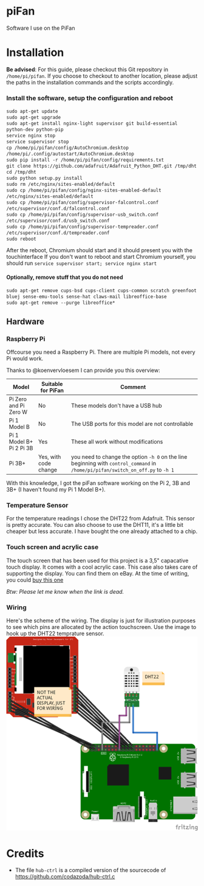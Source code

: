 # piFan
Software I use on the PiFan


# Installation

**Be advised**: For this guide, please checkout this Git repository in 
`/home/pi/pifan`. If you choose to checkout to another location, please 
adjust the paths in the installation commands and the scripts accordingly.

### Install the software, setup the configuration and reboot
```
sudo apt-get update
sudo apt-get upgrade
sudo apt-get install nginx-light supervisor git build-essential python-dev python-pip
service nginx stop
service supervisor stop
cp /home/pi/pifan/config/AutoChromium.desktop /home/pi/.config/autostart/AutoChromium.desktop
sudo pip install -r /home/pi/pifan/config/requirements.txt
git clone https://github.com/adafruit/Adafruit_Python_DHT.git /tmp/dht
cd /tmp/dht
sudo python setup.py install
sudo rm /etc/nginx/sites-enabled/default
sudo cp /home/pi/pifan/config/nginx-sites-enabled-default /etc/nginx/sites-enabled/default
sudo cp /home/pi/pifan/config/supervisor-falcontrol.conf /etc/supervisor/conf.d/falcontrol.conf
sudo cp /home/pi/pifan/config/supervisor-usb_switch.conf /etc/supervisor/conf.d/usb_switch.conf
sudo cp /home/pi/pifan/config/supervisor-tempreader.conf /etc/supervisor/conf.d/tempreader.conf
sudo reboot
```

After the reboot, Chromium should start and it should present you with the touchinterface
If you don't want to reboot and start Chromium yourself, you should run `service supervisor start; service nginx start`

#### Optionally, remove stuff that you do not need
```
sudo apt-get remove cups-bsd cups-client cups-common scratch greenfoot bluej sense-emu-tools sense-hat claws-mail libreoffice-base
sudo apt-get remove --purge libreoffice*
```


## Hardware

### Raspberry Pi

Offcourse you need a Raspberry Pi. There are multiple Pi models, not every Pi would work.

Thanks to @koenvervloesem I can provide you this overview:

| Model                    | Suitable for PiFan    | Comment                                                                                                                          |
|--------------------------|-----------------------|----------------------------------------------------------------------------------------------------------------------------------|
| Pi Zero and Pi Zero W    | No                    | These models don't have a USB hub                                                                                                |
| Pi 1 Model B             | No                    | The USB ports for this model are not controllable                                                                                |
| Pi 1 Model B+ Pi 2 Pi 3B | Yes                   | These all work without modifications                                                                                             |
| Pi 3B+                   | Yes, with code change | you need to change the option `-h 0` on the line beginning with `control_command` in `/home/pi/pifan/switch_on_off.py` to `-h 1` |

With this knowledge, I got the piFan software working on the Pi 2, 3B and 3B+ (I haven't found my Pi 1 Model B+).

### Temperature Sensor
For the temperature readings I chose the DHT22 from Adafruit. This sensor is 
pretty accurate. You can also choose to use the DHT11, it's a little bit 
cheaper but less accurate. I have bought the one already attached to a chip.

### Touch screen and acrylic case
The touch screen that has been used for this project is a 3,5" capacative 
touch display. It comes with a cool acrylic case. This case also takes care
of supporting the display.
You can find them on eBay. At the time of writing, you could 
[buy this one](https://www.ebay.com/p/3-5-TFT-LCD-Touch-Screen-Display-Clear-Case-for-Raspberry-Pi-2-3-Pi3-Model-B/629458989)

_Btw: Please let me know when the link is dead._

### Wiring
Here's the scheme of the wiring. The display is just for illustration purposes 
to see which pins are allocated by the action touchscreen. Use the image to 
hook up the DHT22 temprature sensor.
![Wiring of the PiFan](config/pifan_wiring.png?raw=true "Wiring of the PiFan")

# Credits
 * The file `hub-ctrl` is a compiled version of the sourcecode of https://github.com/codazoda/hub-ctrl.c
